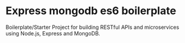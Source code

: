# Express mongodb es6 boilerplate

Boilerplate/Starter Project for building RESTful APIs and microservices using Node.js, Express and MongoDB.